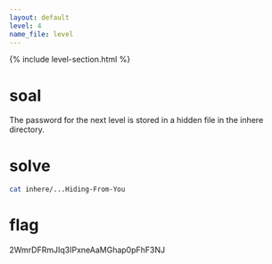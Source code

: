 ```yaml
---
layout: default
level: 4
name_file: level
---
```


{% include level-section.html %}

# soal
The password for the next level is stored in a hidden file in the inhere directory.

# solve
```bash
cat inhere/...Hiding-From-You
```

# flag
2WmrDFRmJIq3IPxneAaMGhap0pFhF3NJ